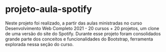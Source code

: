# projeto-aula-spotify

Neste projeto foi realizado, a partir das aulas ministradas no curso Desenvolvimento Web Completo 2021 - 20 cursos + 20 projetos, um clone de uma versão do site do Spotify.
Durante esse projeto foram consolidados grande parte dos conceitos e funcionalidades do Bootstrap, ferramenta explorada nessa seção do curso.
